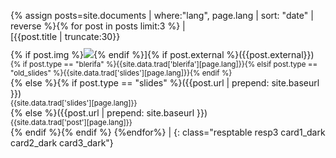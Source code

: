 {% assign posts=site.documents | where:"lang", page.lang | sort: "date" | reverse %}{% for post in posts limit:3 %} | <br/>[{{post.title | truncate:30}}<br/>{% if post.img %}<img style="margin-top:10px;" src="{{ site.baseurl }}/assets/post/{{ post.img }}"/>{% endif %}]{% if post.external %}({{post.external}})<br/><small>{% if post.type == "blerifa" %}{{site.data.trad['blerifa'][page.lang]}}{% elsif post.type == "old_slides" %}{{site.data.trad['slides'][page.lang]}}{% endif %}</small><br/>{% else %}{% if post.type == "slides" %}({{post.url | prepend: site.baseurl }})<br/><small>{{site.data.trad['slides'][page.lang]}}</small><br/>{% else %}({{post.url | prepend: site.baseurl }})<br/><small>{{site.data.trad['post'][page.lang]}}</small><br/>{% endif %}{% endif %} {%endfor%} |
{: class="resptable resp3 card1_dark card2_dark card3_dark"}
